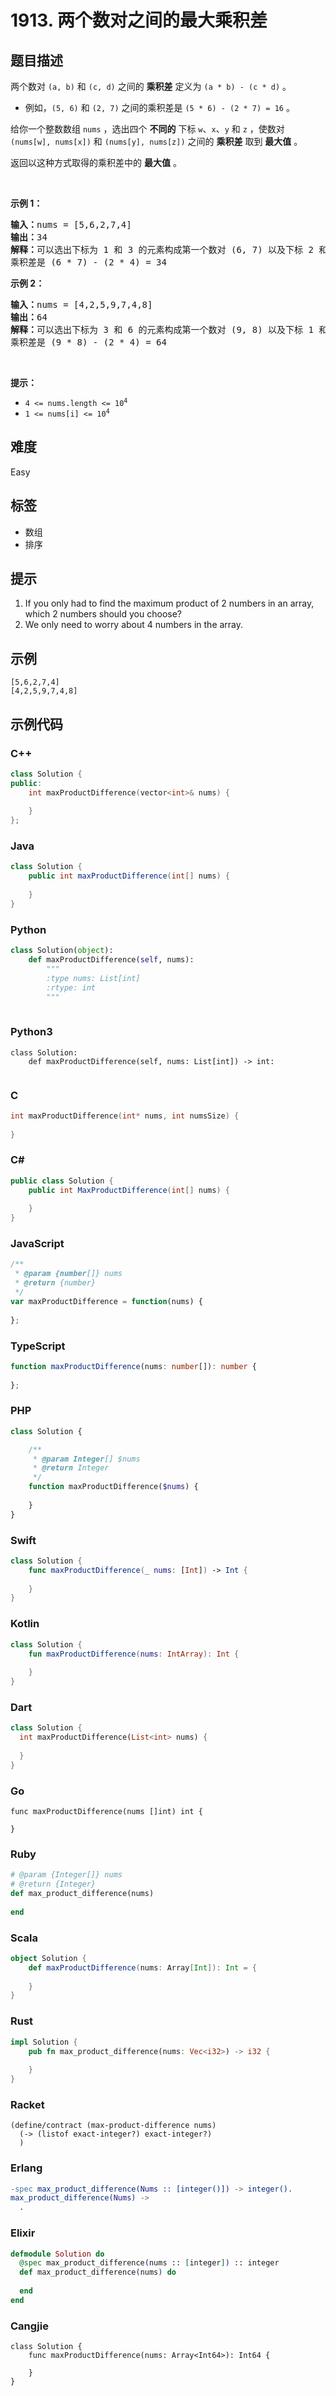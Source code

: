 # 1913. 两个数对之间的最大乘积差

## 题目描述

<p>两个数对 <code>(a, b)</code> 和 <code>(c, d)</code> 之间的 <strong>乘积差</strong> 定义为 <code>(a * b) - (c * d)</code> 。</p>

<ul>
	<li>例如，<code>(5, 6)</code> 和 <code>(2, 7)</code> 之间的乘积差是 <code>(5 * 6) - (2 * 7) = 16</code> 。</li>
</ul>

<p>给你一个整数数组 <code>nums</code> ，选出四个 <strong>不同的</strong> 下标 <code>w</code>、<code>x</code>、<code>y</code> 和 <code>z</code> ，使数对 <code>(nums[w], nums[x])</code> 和 <code>(nums[y], nums[z])</code> 之间的 <strong>乘积差</strong> 取到 <strong>最大值</strong> 。</p>

<p>返回以这种方式取得的乘积差中的 <strong>最大值</strong> 。</p>

<p> </p>

<p><strong>示例 1：</strong></p>

<pre><strong>输入：</strong>nums = [5,6,2,7,4]
<strong>输出：</strong>34
<strong>解释：</strong>可以选出下标为 1 和 3 的元素构成第一个数对 (6, 7) 以及下标 2 和 4 构成第二个数对 (2, 4)
乘积差是 (6 * 7) - (2 * 4) = 34
</pre>

<p><strong>示例 2：</strong></p>

<pre><strong>输入：</strong>nums = [4,2,5,9,7,4,8]
<strong>输出：</strong>64
<strong>解释：</strong>可以选出下标为 3 和 6 的元素构成第一个数对 (9, 8) 以及下标 1 和 5 构成第二个数对 (2, 4)
乘积差是 (9 * 8) - (2 * 4) = 64
</pre>

<p> </p>

<p><strong>提示：</strong></p>

<ul>
	<li><code>4 &lt;= nums.length &lt;= 10<sup>4</sup></code></li>
	<li><code>1 &lt;= nums[i] &lt;= 10<sup>4</sup></code></li>
</ul>


## 难度

Easy

## 标签

- 数组
- 排序

## 提示

1. If you only had to find the maximum product of 2 numbers in an array, which 2 numbers should you choose?
2. We only need to worry about 4 numbers in the array.

## 示例

```
[5,6,2,7,4]
[4,2,5,9,7,4,8]
```

## 示例代码

### C++

```cpp
class Solution {
public:
    int maxProductDifference(vector<int>& nums) {
        
    }
};
```

### Java

```java
class Solution {
    public int maxProductDifference(int[] nums) {
        
    }
}
```

### Python

```python
class Solution(object):
    def maxProductDifference(self, nums):
        """
        :type nums: List[int]
        :rtype: int
        """
        
```

### Python3

```python3
class Solution:
    def maxProductDifference(self, nums: List[int]) -> int:
        
```

### C

```c
int maxProductDifference(int* nums, int numsSize) {
    
}
```

### C#

```csharp
public class Solution {
    public int MaxProductDifference(int[] nums) {
        
    }
}
```

### JavaScript

```javascript
/**
 * @param {number[]} nums
 * @return {number}
 */
var maxProductDifference = function(nums) {
    
};
```

### TypeScript

```typescript
function maxProductDifference(nums: number[]): number {
    
};
```

### PHP

```php
class Solution {

    /**
     * @param Integer[] $nums
     * @return Integer
     */
    function maxProductDifference($nums) {
        
    }
}
```

### Swift

```swift
class Solution {
    func maxProductDifference(_ nums: [Int]) -> Int {
        
    }
}
```

### Kotlin

```kotlin
class Solution {
    fun maxProductDifference(nums: IntArray): Int {
        
    }
}
```

### Dart

```dart
class Solution {
  int maxProductDifference(List<int> nums) {
    
  }
}
```

### Go

```golang
func maxProductDifference(nums []int) int {
    
}
```

### Ruby

```ruby
# @param {Integer[]} nums
# @return {Integer}
def max_product_difference(nums)
    
end
```

### Scala

```scala
object Solution {
    def maxProductDifference(nums: Array[Int]): Int = {
        
    }
}
```

### Rust

```rust
impl Solution {
    pub fn max_product_difference(nums: Vec<i32>) -> i32 {
        
    }
}
```

### Racket

```racket
(define/contract (max-product-difference nums)
  (-> (listof exact-integer?) exact-integer?)
  )
```

### Erlang

```erlang
-spec max_product_difference(Nums :: [integer()]) -> integer().
max_product_difference(Nums) ->
  .
```

### Elixir

```elixir
defmodule Solution do
  @spec max_product_difference(nums :: [integer]) :: integer
  def max_product_difference(nums) do
    
  end
end
```

### Cangjie

```cangjie
class Solution {
    func maxProductDifference(nums: Array<Int64>): Int64 {

    }
}
```

